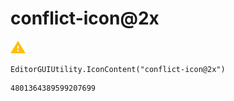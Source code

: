 # conflict-icon@2x
![](/img/conflict-icon@2x.png)

``` CSharp
EditorGUIUtility.IconContent("conflict-icon@2x")
```
```
4801364389599207699
```
